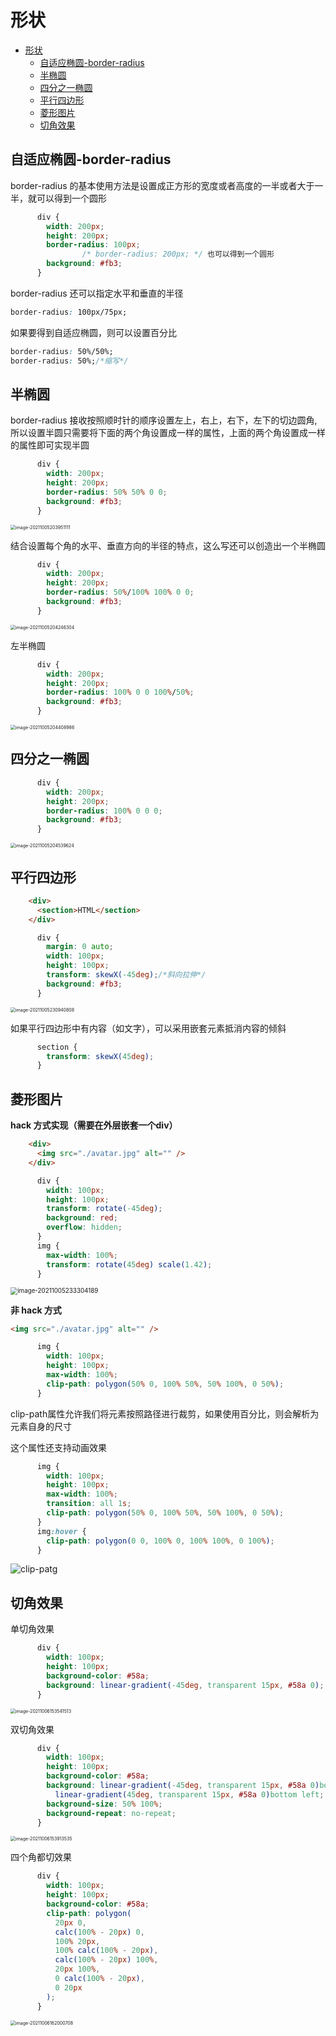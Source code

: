 # 形状
- [形状](#形状)
  - [自适应椭圆-border-radius](#自适应椭圆-border-radius)
  - [半椭圆](#半椭圆)
  - [四分之一椭圆](#四分之一椭圆)
  - [平行四边形](#平行四边形)
  - [菱形图片](#菱形图片)
  - [切角效果](#切角效果)
## 自适应椭圆-border-radius

border-radius 的基本使用方法是设置成正方形的宽度或者高度的一半或者大于一半，就可以得到一个圆形

```css
      div {
        width: 200px;
        height: 200px;
        border-radius: 100px;
				/* border-radius: 200px; */ 也可以得到一个圆形
        background: #fb3;
      }
```

border-radius 还可以指定水平和垂直的半径

```css
border-radius: 100px/75px;
```

如果要得到自适应椭圆，则可以设置百分比

```css
border-radius: 50%/50%;
border-radius: 50%;/*缩写*/
```

## 半椭圆

border-radius 接收按照顺时针的顺序设置左上，右上，右下，左下的切边圆角,所以设置半圆只需要将下面的两个角设置成一样的属性，上面的两个角设置成一样的属性即可实现半圆

```css
      div {
        width: 200px;
        height: 200px;
        border-radius: 50% 50% 0 0;
        background: #fb3;
      }
```

<img src="assets/image-20211005203951111.png" alt="image-20211005203951111" style="zoom:50%;" />

结合设置每个角的水平、垂直方向的半径的特点，这么写还可以创造出一个半椭圆

```css
      div {
        width: 200px;
        height: 200px;
        border-radius: 50%/100% 100% 0 0;
        background: #fb3;
      }
```

<img src="assets/image-20211005204246304.png" alt="image-20211005204246304" style="zoom:50%;" />

左半椭圆

```css
      div {
        width: 200px;
        height: 200px;
        border-radius: 100% 0 0 100%/50%;
        background: #fb3;
      }
```

<img src="assets/image-20211005204408986.png" alt="image-20211005204408986" style="zoom:50%;" />

## 四分之一椭圆

```css
      div {
        width: 200px;
        height: 200px;
        border-radius: 100% 0 0 0;
        background: #fb3;
      }
```

<img src="assets/image-20211005204539624.png" alt="image-20211005204539624" style="zoom:50%;" />

## 平行四边形

```html
    <div>
      <section>HTML</section>
    </div>
```

```css
      div {
        margin: 0 auto;
        width: 100px;
        height: 100px;
        transform: skewX(-45deg);/*斜向拉伸*/
        background: #fb3;
      }
```

<img src="assets/image-20211005230940808.png" alt="image-20211005230940808" style="zoom:50%;" />

如果平行四边形中有内容（如文字），可以采用嵌套元素抵消内容的倾斜

```css
      section {
        transform: skewX(45deg);
      }
```

## 菱形图片

**hack 方式实现（需要在外层嵌套一个div）**

```html
    <div>
      <img src="./avatar.jpg" alt="" />
    </div>
```

```css
      div {
        width: 100px;
        height: 100px;
        transform: rotate(-45deg);
        background: red;
        overflow: hidden;
      }
      img {
        max-width: 100%;
        transform: rotate(45deg) scale(1.42);
      }
```

<img src="assets/image-20211005233304189.png" alt="image-20211005233304189" style="zoom:70%;" />

**非 hack 方式**

```html
<img src="./avatar.jpg" alt="" />
```

```css
      img {
        width: 100px;
        height: 100px;
        max-width: 100%;
        clip-path: polygon(50% 0, 100% 50%, 50% 100%, 0 50%);
      }
```

clip-path属性允许我们将元素按照路径进行裁剪，如果使用百分比，则会解析为元素自身的尺寸

这个属性还支持动画效果

```css
      img {
        width: 100px;
        height: 100px;
        max-width: 100%;
        transition: all 1s;
        clip-path: polygon(50% 0, 100% 50%, 50% 100%, 0 50%);
      }
      img:hover {
        clip-path: polygon(0 0, 100% 0, 100% 100%, 0 100%);
      }
```

![clip-patg](assets/clip-patg.gif)

## 切角效果

单切角效果

```css
      div {
        width: 100px;
        height: 100px;
        background-color: #58a;
        background: linear-gradient(-45deg, transparent 15px, #58a 0);
      }
```

<img src="assets/image-20211006153541513.png" alt="image-20211006153541513" style="zoom:50%;" />

双切角效果

```css
      div {
        width: 100px;
        height: 100px;
        background-color: #58a;
        background: linear-gradient(-45deg, transparent 15px, #58a 0)bottom right,
          linear-gradient(45deg, transparent 15px, #58a 0)bottom left;
        background-size: 50% 100%;
        background-repeat: no-repeat;
      }
```

<img src="assets/image-20211006153913535.png" alt="image-20211006153913535" style="zoom:50%;" />

四个角都切效果

```css
      div {
        width: 100px;
        height: 100px;
        background-color: #58a;
        clip-path: polygon(
          20px 0,
          calc(100% - 20px) 0,
          100% 20px,
          100% calc(100% - 20px),
          calc(100% - 20px) 100%,
          20px 100%,
          0 calc(100% - 20px),
          0 20px
        );
      }
```

<img src="assets/image-20211006162000708.png" alt="image-20211006162000708" style="zoom:50%;" />


